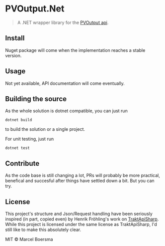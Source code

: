 # PVOutput.Net

> A .NET wrapper library for the [PVOutput api](https://pvoutput.org/help.html#api-spec).

## Install

Nuget package will come when the implementation reaches a stable version.

## Usage

Not yet available, API documentation will come eventually.

## Building the source

As the whole solution is dotnet compatible, you can just run 

```posh
dotnet build
```

to build the solution or a single project. 

For unit testing, just run

```posh
dotnet test
```

## Contribute

As the code base is still changing a lot, PRs will probably be more practical, benefical and succesful after things have settled down a bit. But you can try.

## License

This project's structure and Json/Request handling have been seriously inspired (in part, copied even) by Henrik Fröhling's work on [TraktApiSharp](https://github.com/henrikfroehling/TraktApiSharp). While this project is licensed under the same license as TraktApiSharp, I'd still like to make this absolutely clear.

MIT © Marcel Boersma
